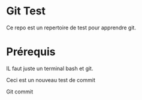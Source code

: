 # Git Test

Ce repo est un repertoire de test pour apprendre git.

# Prérequis

IL faut juste un terminal bash et git.


Ceci est un nouveau test de commit

Git commit